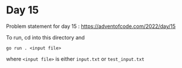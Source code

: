 # Day 15 

Problem statement for day 15 : https://adventofcode.com/2022/day/15 

 To run, cd into this directory and

`go run . <input file>`

where `<input file>` is either `input.txt` or `test_input.txt`